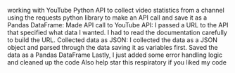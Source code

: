 working with YouTube Python API to collect video statistics from a channel using the requests python library to make an API call and save it as a Pandas DataFrame:
Made API call to YouTube API: I passed a URL to the API that specified what data I wanted. I had to read the documentation carefully to build the URL.
Collected data as JSON: I collected the data as a JSON object and parsed through the data saving it as variables first.
Saved the data as a Pandas DataFrame
Lastly, I just added some error handling logic and cleaned up the code
Also help star this respiratory if you liked my code
